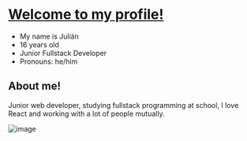# [Welcome to my profile!](https://github.com/Exaedro/Exaedro)
- My name is Julián
- 16 years old
- Junior Fullstack Developer
- Pronouns: he/him

## About me!
Junior web developer, studying fullstack programming at school, I love React and working with a lot of people mutually.

![image](https://github.com/Exaedro/Exaedro/assets/77593869/bc4799a4-f669-4f32-8944-4d9d1e43fd98)
